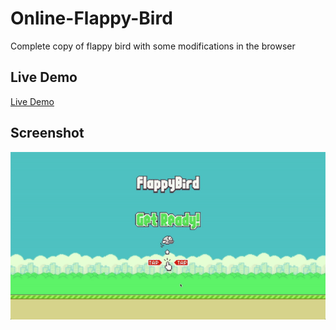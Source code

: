 # Online-Flappy-Bird
Complete copy of flappy bird with some modifications in the browser

## Live Demo
[Live Demo](https://owenpk.com/sides/flappy/)

## Screenshot
![Screenshot](./screenshot.gif?raw=true "Screenshot")
